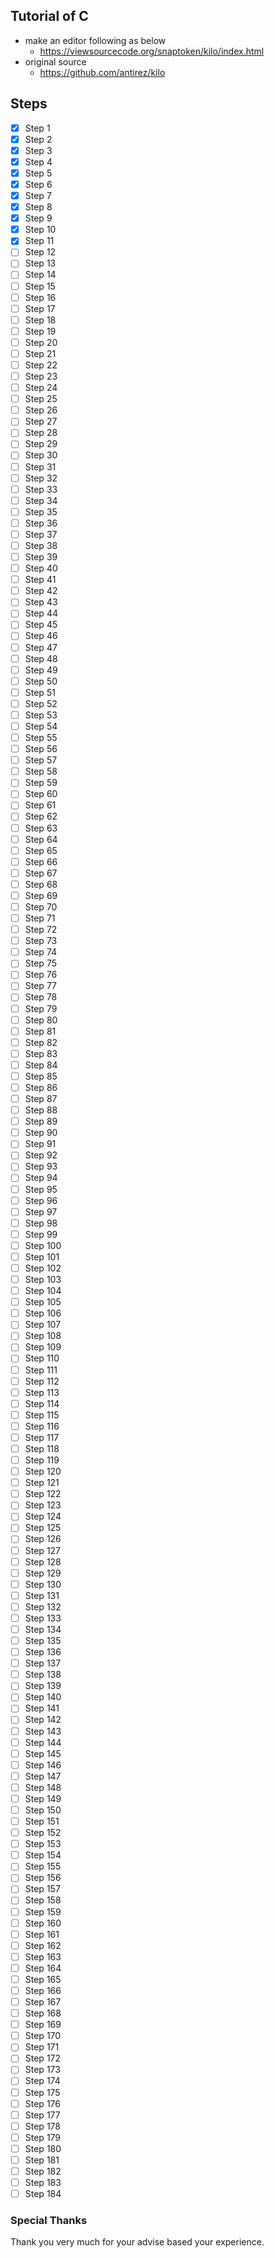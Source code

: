 ## Tutorial of C
* make an editor following as below
    * https://viewsourcecode.org/snaptoken/kilo/index.html
* original source
    * https://github.com/antirez/kilo

## Steps
- [x] Step 1
- [x] Step 2
- [x] Step 3
- [x] Step 4
- [x] Step 5
- [x] Step 6
- [x] Step 7
- [x] Step 8
- [x] Step 9
- [x] Step 10
- [x] Step 11
- [ ] Step 12
- [ ] Step 13
- [ ] Step 14
- [ ] Step 15
- [ ] Step 16
- [ ] Step 17
- [ ] Step 18
- [ ] Step 19
- [ ] Step 20
- [ ] Step 21
- [ ] Step 22
- [ ] Step 23
- [ ] Step 24
- [ ] Step 25
- [ ] Step 26
- [ ] Step 27
- [ ] Step 28
- [ ] Step 29
- [ ] Step 30
- [ ] Step 31
- [ ] Step 32
- [ ] Step 33
- [ ] Step 34
- [ ] Step 35
- [ ] Step 36
- [ ] Step 37
- [ ] Step 38
- [ ] Step 39
- [ ] Step 40
- [ ] Step 41
- [ ] Step 42
- [ ] Step 43
- [ ] Step 44
- [ ] Step 45
- [ ] Step 46
- [ ] Step 47
- [ ] Step 48
- [ ] Step 49
- [ ] Step 50
- [ ] Step 51
- [ ] Step 52
- [ ] Step 53
- [ ] Step 54
- [ ] Step 55
- [ ] Step 56
- [ ] Step 57
- [ ] Step 58
- [ ] Step 59
- [ ] Step 60
- [ ] Step 61
- [ ] Step 62
- [ ] Step 63
- [ ] Step 64
- [ ] Step 65
- [ ] Step 66
- [ ] Step 67
- [ ] Step 68
- [ ] Step 69
- [ ] Step 70
- [ ] Step 71
- [ ] Step 72
- [ ] Step 73
- [ ] Step 74
- [ ] Step 75
- [ ] Step 76
- [ ] Step 77
- [ ] Step 78
- [ ] Step 79
- [ ] Step 80
- [ ] Step 81
- [ ] Step 82
- [ ] Step 83
- [ ] Step 84
- [ ] Step 85
- [ ] Step 86
- [ ] Step 87
- [ ] Step 88
- [ ] Step 89
- [ ] Step 90
- [ ] Step 91
- [ ] Step 92
- [ ] Step 93
- [ ] Step 94
- [ ] Step 95
- [ ] Step 96
- [ ] Step 97
- [ ] Step 98
- [ ] Step 99
- [ ] Step 100
- [ ] Step 101
- [ ] Step 102
- [ ] Step 103
- [ ] Step 104
- [ ] Step 105
- [ ] Step 106
- [ ] Step 107
- [ ] Step 108
- [ ] Step 109
- [ ] Step 110
- [ ] Step 111
- [ ] Step 112
- [ ] Step 113
- [ ] Step 114
- [ ] Step 115
- [ ] Step 116
- [ ] Step 117
- [ ] Step 118
- [ ] Step 119
- [ ] Step 120
- [ ] Step 121
- [ ] Step 122
- [ ] Step 123
- [ ] Step 124
- [ ] Step 125
- [ ] Step 126
- [ ] Step 127
- [ ] Step 128
- [ ] Step 129
- [ ] Step 130
- [ ] Step 131
- [ ] Step 132
- [ ] Step 133
- [ ] Step 134
- [ ] Step 135
- [ ] Step 136
- [ ] Step 137
- [ ] Step 138
- [ ] Step 139
- [ ] Step 140
- [ ] Step 141
- [ ] Step 142
- [ ] Step 143
- [ ] Step 144
- [ ] Step 145
- [ ] Step 146
- [ ] Step 147
- [ ] Step 148
- [ ] Step 149
- [ ] Step 150
- [ ] Step 151
- [ ] Step 152
- [ ] Step 153
- [ ] Step 154
- [ ] Step 155
- [ ] Step 156
- [ ] Step 157
- [ ] Step 158
- [ ] Step 159
- [ ] Step 160
- [ ] Step 161
- [ ] Step 162
- [ ] Step 163
- [ ] Step 164
- [ ] Step 165
- [ ] Step 166
- [ ] Step 167
- [ ] Step 168
- [ ] Step 169
- [ ] Step 170
- [ ] Step 171
- [ ] Step 172
- [ ] Step 173
- [ ] Step 174
- [ ] Step 175
- [ ] Step 176
- [ ] Step 177
- [ ] Step 178
- [ ] Step 179
- [ ] Step 180
- [ ] Step 181
- [ ] Step 182
- [ ] Step 183
- [ ] Step 184

### Special Thanks
Thank you very much for your advise based your experience.